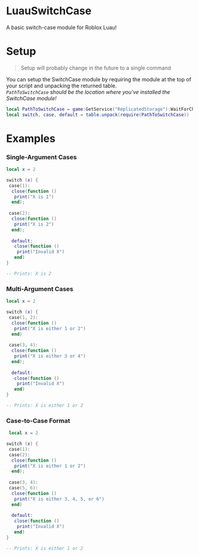 # LuauSwitchCase 
A basic switch-case module for Roblox Luau!

# Setup
> Setup will probably change in the future to a single command

You can setup the SwitchCase module by requiring the module at the top of your script and unpacking the returned table.  
*`PathToSwitchCase` should be the location where you've installed the SwitchCase module!*  
```lua
local PathToSwitchCase = game:GetService("ReplicatedStorage"):WaitForChild("SwitchCase")
local switch, case, default = table.unpack(require(PathToSwitchCase))
```

# Examples
### Single-Argument Cases
```lua
local x = 2

switch (x) {
 case(1):
  close(function ()
   print("X is 1")
  end);
  
 case(2):
  close(function ()
   print("X is 2")
  end);
  
  default:
   close(function ()
    print("Invalid X")
   end)
}

-- Prints: X is 2
```

### Multi-Argument Cases
```lua
local x = 2

switch (x) {
 case(1, 2):
  close(function ()
   print("X is either 1 or 2")
  end)
  
 case(3, 4):
  close(function ()
   print("X is either 3 or 4")
  end);
  
  default:
   close(function ()
    print("Invalid X")
   end)
}

-- Prints: X is either 1 or 2
```

### Case-to-Case Format
```lua
 local x = 2

switch (x) {
 case(1):
 case(2):
  close(function ()
   print("X is either 1 or 2")
  end);
  
 case(3, 4):
 case(5, 6):
  close(function ()
   print("X is either 3, 4, 5, or 6")
  end)
  
  default:
   close(function ()
    print("Invalid X")
   end)
}

-- Prints: X is either 1 or 2
```
